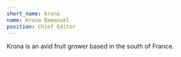 ```yaml
---
short_name: krona
name: Krona Emmanuel
position: Chief Editor
---
```

Krona is an avid fruit grower based in the south of France.

